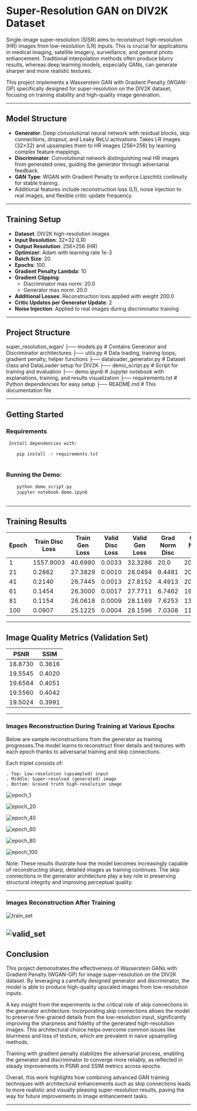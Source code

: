 # Super-Resolution GAN on DIV2K Dataset

Single-image super-resolution (SISR) aims to reconstruct high-resolution (HR) images from low-resolution (LR) inputs. This is crucial
for applications in medical imaging, satellite imagery, surveillance, and general photo enhancement. Traditional interpolation methods
often produce blurry results, whereas deep learning models, especially GANs, can generate sharper and more realistic textures.

This project implements a Wasserstein GAN with Gradient Penalty (WGAN-GP) specifically designed for super-resolution on the DIV2K
dataset, focusing on training stability and high-quality image generation.

---

## Model Structure

- **Generator**: Deep convolutional neural network with residual blocks, skip connections, dropout, and Leaky ReLU activations. Takes LR images (32×32) and upsamples them to HR images (256×256) by learning complex feature mappings.
- **Discriminator**: Convolutional network distinguishing real HR images from generated ones, guiding the generator through adversarial feedback.
- **GAN Type**: WGAN with Gradient Penalty to enforce Lipschitz continuity for stable training.
- Additional features include reconstruction loss (L1), noise injection to real images, and flexible critic update frequency.

---

## Training Setup

- **Dataset**: DIV2K high-resolution images
- **Input Resolution**: 32×32 (LR)
- **Output Resolution**: 256×256 (HR)
- **Optimizer**: Adam with learning rate 1e-3
- **Batch Size**: 20
- **Epochs**: 100
- **Gradient Penalty Lambda**: 10
- **Gradient Clipping**:  
  - Discriminator max norm: 20.0  
  - Generator max norm: 20.0  
- **Additional Losses**: Reconstruction loss applied with weight 200.0  
- **Critic Updates per Generator Update**: 2  
- **Noise Injection**: Applied to real images during discriminator training

---

## Project Structure

super_resolution_wgan/
        ├── models.py                   # Contains Generator and Discriminator architectures
        ├── utils.py                    # Data loading, training loops, gradient penalty, helper functions
        ├── dataloader_generator.py     # Dataset class and DataLoader setup for DIV2K
        ├── demo_script.py              # Script for training and evaluation
        ├── demo.ipynb                  # Jupyter notebook with explanations, training, and results visualization
        ├── requirements.txt            # Python dependencies for easy setup
        ├── README.md                   # This documentation file

---

## Getting Started

### Requirements

```bash
 Install dependencies with:

    pip install -r requirements.txt
    
```
 ### Running the Demo:
 ```bash
     python demo_script.py
     jupyter notebook demo.ipynb
     
```
---

## Training Results

| Epoch | Train Disc Loss | Train Gen Loss | Valid Disc Loss | Valid Gen Loss | Grad Norm Disc | Grad Norm Gen | Time (min) |
|-------|-----------------|----------------|-----------------|---------------|----------------|---------------|------------|
| 1     | 1557.9003       | 40.6990        | 0.0033          | 32.3286       | 20.0           | 20.0          | 0.92       |
| 21    | 0.2862          | 27.3829        | 0.0010          | 28.0494       | 9.4481         | 20.0          | 18.68      |
| 41    | 0.2140          | 26.7445        | 0.0013          | 27.8152       | 4.4913         | 20.0          | 18.65      |
| 61    | 0.1454          | 26.3000        | 0.0017          | 27.7711       | 6.7462         | 19.3454       | 18.56      |
| 81    | 0.1154          | 26.0618        | 0.0009          | 28.1169       | 7.6253         | 13.0198       | 18.70      |
| 100   | 0.0907          | 25.1225        | 0.0004          | 28.1596       | 7.0308         | 11.4490       | 17.89      |

---

## Image Quality Metrics (Validation Set)

| PSNR   | SSIM   |
|--------|---------|
| 18.8730| 0.3616  |
| 19.5545| 0.4020  |
| 19.6564| 0.4051  |
| 19.5560| 0.4042  |
| 19.5024| 0.3991  |

---

### Images Reconstruction During Training at Various Epochs

Below are sample reconstructions from the generator as training progresses.The model learns to reconstruct finer details and textures
with each epoch thanks to adversarial training and skip connections.

Each triplet consists of:

    . Top: Low-resolution (upsampled) input
    . Middle: Super-resolved (generated) image
    . Bottom: Ground truth high-resolution image

![epoch_1](epoch_1.png)

![epoch_20](epoch_20.png)

![epoch_40](epoch_40.png)

![epoch_60](epoch_60.png)

![epoch_80](epoch_80.png)

![epoch_100](epoch_100.png)


Note: These results illustrate how the model becomes increasingly capable of reconstructing sharp, detailed images as training
continues. The skip connections in the generator architecture play a key role in preserving structural integrity and improving
perceptual quality.

---

### Images Reconstruction After Training

![train_set](train_dl.png)

![valid_set](valid_dl.png)
---
## Conclusion

This project demonstrates the effectiveness of Wasserstein GANs with Gradient Penalty (WGAN-GP) for image super-resolution on the DIV2K
dataset. By leveraging a carefully designed generator and discriminator, the model is able to produce high-quality upscaled images from
low-resolution inputs.

A key insight from the experiments is the critical role of skip connections in the generator architecture. Incorporating skip connections
allows the model to preserve fine-grained details from the low-resolution input, significantly improving the sharpness and fidelity of
the generated high-resolution images. This architectural choice helps overcome common issues like blurriness and loss of texture, which
are prevalent in naive upsampling methods.

Training with gradient penalty stabilizes the adversarial process, enabling the generator and discriminator to converge more reliably,
as reflected in steady improvements in PSNR and SSIM metrics across epochs.

Overall, this work highlights how combining advanced GAN training techniques with architectural enhancements such as skip connections
leads to more realistic and visually pleasing super-resolution results, paving the way for future improvements in image enhancement tasks.

---
